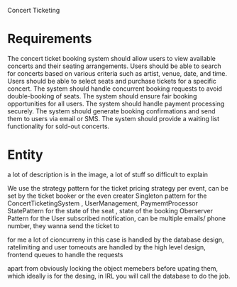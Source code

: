 Concert Ticketing

# Requirements

The concert ticket booking system should allow users to view available concerts and their seating arrangements.
Users should be able to search for concerts based on various criteria such as artist, venue, date, and time.
Users should be able to select seats and purchase tickets for a specific concert.
The system should handle concurrent booking requests to avoid double-booking of seats.
The system should ensure fair booking opportunities for all users.
The system should handle payment processing securely.
The system should generate booking confirmations and send them to users via email or SMS.
The system should provide a waiting list functionality for sold-out concerts.

# Entity

a lot of description is in the image, a lot of stuff so difficult to explain

We use the strategy pattern for the ticket pricing strategy per event, can be set by the ticket booker or the even creater
Singleton pattern for the ConcertTicketingSystem , UserManagement, PaymemtProcessor
StatePattern for the state of the seat , state of the booking
Oberserver Pattern for the User subscribed notification, can be multiple emails/ phone number, they wanna send the ticket to

for me a lot of cioncurreny in this case is handled by the database design,
ratelimiting and user tomeouts are handled by the high level design, frontend queues to handle the requests

apart from obviously locking the object memebers before upating them, which ideally is for the desing, in IRL you will call the database to do the job.

